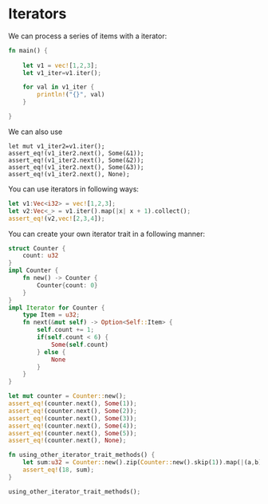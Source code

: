 # Iterators

We can process a series of items with a iterator:

```rust
fn main() {
    
    let v1 = vec![1,2,3];
    let v1_iter=v1.iter();

    for val in v1_iter {
        println!("{}", val)
    }

}
```

We can also use 
```
let mut v1_iter2=v1.iter();
assert_eq!(v1_iter2.next(), Some(&1));
assert_eq!(v1_iter2.next(), Some(&2));
assert_eq!(v1_iter2.next(), Some(&3));
assert_eq!(v1_iter2.next(), None);
```

You can use iterators in following ways:

```rust
let v1:Vec<i32> = vec![1,2,3];
let v2:Vec<_> = v1.iter().map(|x| x + 1).collect();
assert_eq!(v2,vec![2,3,4]);
```

You can create your own iterator trait in a following manner:

```rust
struct Counter {
    count: u32
}
impl Counter {
    fn new() -> Counter {
        Counter{count: 0}
    }
}
impl Iterator for Counter {
    type Item = u32;
    fn next(&mut self) -> Option<Self::Item> {
        self.count += 1;
        if(self.count < 6) {
            Some(self.count)
        } else {
            None
        }
    }
}

let mut counter = Counter::new();
assert_eq!(counter.next(), Some(1));
assert_eq!(counter.next(), Some(2));
assert_eq!(counter.next(), Some(3));
assert_eq!(counter.next(), Some(4));
assert_eq!(counter.next(), Some(5));
assert_eq!(counter.next(), None);

fn using_other_iterator_trait_methods() {
    let sum:u32 = Counter::new().zip(Counter::new().skip(1)).map(|(a,b)| a*b).filter(|x| x%3 ==0).sum();
    assert_eq!(18, sum);
}

using_other_iterator_trait_methods();

```



